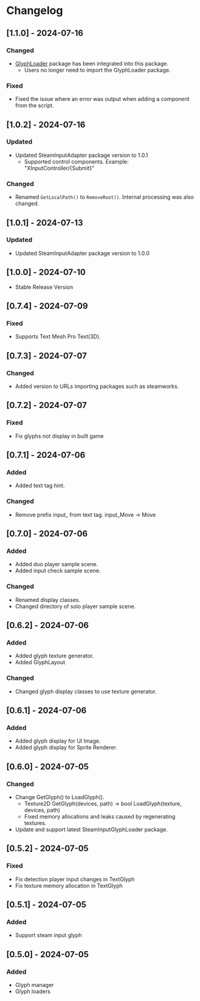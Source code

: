 # Changelog

## [1.1.0] - 2024-07-16
### Changed
- [GlyphLoader](https://github.com/eviltwo/UnitySteamInputGlyphLoader) package has been integrated into this package.
  - Users no longer need to import the GlyphLoader package.
### Fixed
- Fixed the issue where an error was output when adding a component from the script.

## [1.0.2] - 2024-07-16
### Updated
- Updated SteamInputAdapter package version to 1.0.1
  - Supported control components. Example: "XInputController/{Submit}"
### Changed
- Renamed `GetLocalPath()` to `RemoveRoot()`. Internal processing was also changed.

## [1.0.1] - 2024-07-13
### Updated
- Updated SteamInputAdapter package version to 1.0.0

## [1.0.0] - 2024-07-10
- Stable Release Version

## [0.7.4] - 2024-07-09
### Fixed
- Supports Text Mesh Pro Text(3D).

## [0.7.3] - 2024-07-07
### Changed
- Added version to URLs importing packages such as steamworks.

## [0.7.2] - 2024-07-07
### Fixed
- Fix glyphs not display in built game

## [0.7.1] - 2024-07-06
### Added
- Added text tag hint.
### Changed
- Remove prefix input_ from text tag. input_Move -> Move

## [0.7.0] - 2024-07-06
### Added
- Added duo player sample scene.
- Added input check sample scene.
### Changed
- Renamed display classes.
- Changed directory of solo player sample scene.

## [0.6.2] - 2024-07-06
### Added
- Added glyph texture generator.
- Added GlyphLayout
### Changed
- Changed glyph display classes to use texture generator. 

## [0.6.1] - 2024-07-06
### Added
- Added glyph display for UI Image.
- Added glyph display for Sprite Renderer.

## [0.6.0] - 2024-07-05
### Changed
- Change GetGlyph() to LoadGlyph().
  - Texture2D GetGlyph(devices, path) -> bool LoadGlyph(texture, devices, path)
  - Fixed memory allocations and leaks caused by regenerating textures.
- Update and support latest SteamInputGlyphLoader package.

## [0.5.2] - 2024-07-05
### Fixed
- Fix detection player input changes in TextGlyph
- Fix texture memory allocation in TextGlyph

## [0.5.1] - 2024-07-05
### Added
- Support steam input glyph

## [0.5.0] - 2024-07-05
### Added
- Glyph manager
- Glyph loaders
